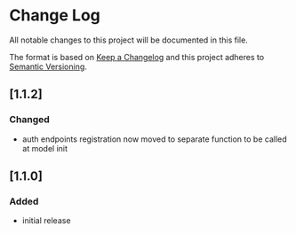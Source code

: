 # Change Log
All notable changes to this project will be documented in this file.

The format is based on [Keep a Changelog](http://keepachangelog.com/)
and this project adheres to [Semantic Versioning](http://semver.org/).

## [1.1.2]
### Changed
- auth endpoints registration now moved to separate function to be called at model init

## [1.1.0]
### Added
- initial release
